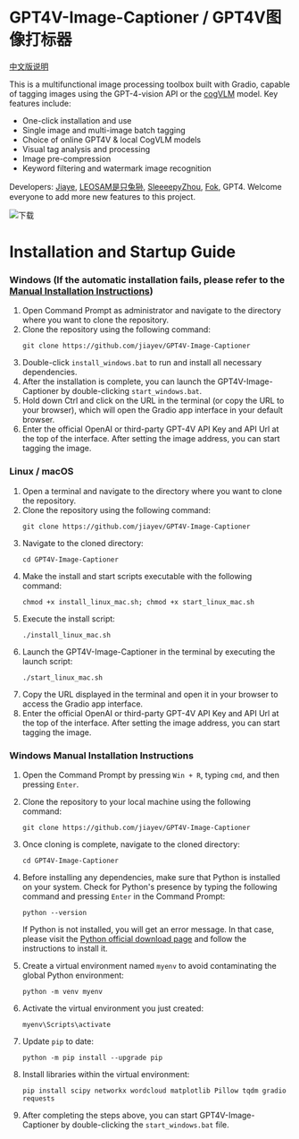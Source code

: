 # GPT4V-Image-Captioner / GPT4V图像打标器

[中文版说明](https://github.com/jiayev/GPT4V-Image-Captioner/blob/main/README-CN.md)

This is a multifunctional image processing toolbox built with Gradio, capable of tagging images using the GPT-4-vision API or the [cogVLM](https://github.com/THUDM/CogVLM) model. Key features include:

- One-click installation and use
- Single image and multi-image batch tagging
- Choice of online GPT4V & local CogVLM models
- Visual tag analysis and processing
- Image pre-compression
- Keyword filtering and watermark image recognition

Developers: [Jiaye](https://civitai.com/user/jiayev1), [LEOSAM是只兔狲](https://civitai.com/user/LEOSAM), [SleeeepyZhou](https://civitai.com/user/SleeeepyZhou), [Fok](https://civitai.com/user/fok3827), GPT4. Welcome everyone to add more new features to this project.

![下载](https://github.com/jiayev/GPT4V-Image-Captioner/assets/16369810/90612e2b-aac1-4368-84d6-482bb660f5aa)


# Installation and Startup Guide

### Windows (If the automatic installation fails, please refer to the [Manual Installation Instructions](#windows-manual-installation-instructions))

1. Open Command Prompt as administrator and navigate to the directory where you want to clone the repository.
2. Clone the repository using the following command:
    ```
    git clone https://github.com/jiayev/GPT4V-Image-Captioner
    ```
3. Double-click `install_windows.bat` to run and install all necessary dependencies.
4. After the installation is complete, you can launch the GPT4V-Image-Captioner by double-clicking `start_windows.bat`.
5. Hold down Ctrl and click on the URL in the terminal (or copy the URL to your browser), which will open the Gradio app interface in your default browser.
6. Enter the official OpenAI or third-party GPT-4V API Key and API Url at the top of the interface. After setting the image address, you can start tagging the image.

### Linux / macOS

1. Open a terminal and navigate to the directory where you want to clone the repository.
2. Clone the repository using the following command:
    ```
    git clone https://github.com/jiayev/GPT4V-Image-Captioner
    ```
3. Navigate to the cloned directory:
    ```
    cd GPT4V-Image-Captioner
    ```
4. Make the install and start scripts executable with the following command:
    ```
    chmod +x install_linux_mac.sh; chmod +x start_linux_mac.sh
    ```
5. Execute the install script:
    ```
    ./install_linux_mac.sh
    ```
6. Launch the GPT4V-Image-Captioner in the terminal by executing the launch script:
    ```
    ./start_linux_mac.sh
    ```
7. Copy the URL displayed in the terminal and open it in your browser to access the Gradio app interface.
8. Enter the official OpenAI or third-party GPT-4V API Key and API Url at the top of the interface. After setting the image address, you can start tagging the image.

### Windows Manual Installation Instructions

1. Open the Command Prompt by pressing `Win + R`, typing `cmd`, and then pressing `Enter`.

2. Clone the repository to your local machine using the following command:
    ```
    git clone https://github.com/jiayev/GPT4V-Image-Captioner
    ```

3. Once cloning is complete, navigate to the cloned directory:
    ```
    cd GPT4V-Image-Captioner
    ```

4. Before installing any dependencies, make sure that Python is installed on your system. Check for Python's presence by typing the following command and pressing `Enter` in the Command Prompt:
    ```
    python --version
    ```
   If Python is not installed, you will get an error message. In that case, please visit the [Python official download page](https://www.python.org/downloads/) and follow the instructions to install it.

5. Create a virtual environment named `myenv` to avoid contaminating the global Python environment:
    ```
    python -m venv myenv
    ```

6. Activate the virtual environment you just created:
    ```
    myenv\Scripts\activate
    ```

7. Update `pip` to date:
    ```
    python -m pip install --upgrade pip
    ```

8. Install libraries within the virtual environment:
    ```
    pip install scipy networkx wordcloud matplotlib Pillow tqdm gradio requests
    ```

9. After completing the steps above, you can start GPT4V-Image-Captioner by double-clicking the `start_windows.bat` file.
